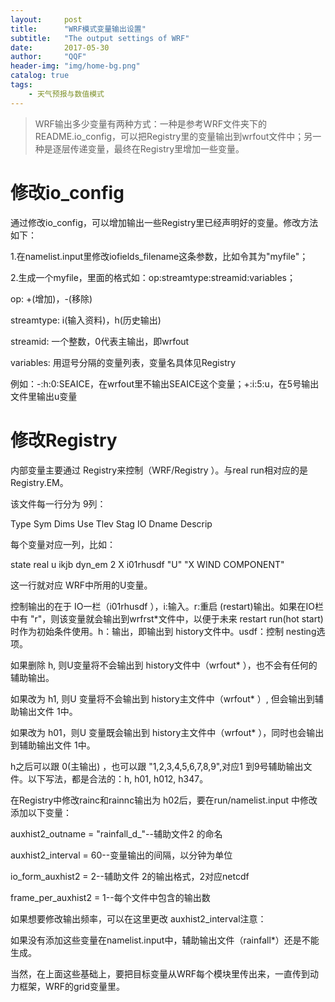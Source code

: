 ```yaml
---
layout:     post
title:      "WRF模式变量输出设置"
subtitle:   "The output settings of WRF"
date:       2017-05-30
author:     "QQF"
header-img: "img/home-bg.png"
catalog: true
tags:
    - 天气预报与数值模式
---
```


> WRF输出多少变量有两种方式：一种是参考WRF文件夹下的README.io_config，可以把Registry里的变量输出到wrfout文件中；另一种是逐层传递变量，最终在Registry里增加一些变量。

# 修改io_config

通过修改io_config，可以增加输出一些Registry里已经声明好的变量。修改方法如下：

1.在namelist.input里修改iofields_filename这条参数，比如令其为"myfile"；

2.生成一个myfile，里面的格式如：op:streamtype:streamid:variables；

op: +(增加)，-(移除)

streamtype: i(输入资料)，h(历史输出)

streamid: 一个整数，0代表主输出，即wrfout

variables: 用逗号分隔的变量列表，变量名具体见Registry

例如：-:h:0:SEAICE，在wrfout里不输出SEAICE这个变量；+:i:5:u，在5号输出文件里输出u变量

# 修改Registry

内部变量主要通过 Registry来控制（WRF/Registry ）。与real run相对应的是 Registry.EM。

该文件每一行分为 9列：

Type   Sym   Dims   Use   Tlev   Stag   IO   Dname   Descrip 

每个变量对应一列，比如： 

state   real   u   ikjb   dyn_em   2   X   i01rhusdf   "U"   "X WIND COMPONENT" 

这一行就对应 WRF中所用的U变量。 

控制输出的在于 IO一栏（i01rhusdf ），i:输入。r:重启 (restart)输出。如果在IO栏中有 "r"，则该变量就会输出到wrfrst\*文件中，以便于未来 restart run(hot start)时作为初始条件使用。h：输出，即输出到 history文件中。usdf：控制 nesting选项。 


如果删除 h, 则U变量将不会输出到 history文件中（wrfout\* ），也不会有任何的辅助输出。

如果改为 h1, 则U 变量将不会输出到 history主文件中（wrfout\* ）, 但会输出到辅助输出文件 1中。

如果改为 h01，则U 变量既会输出到 history主文件中（wrfout\* ），同时也会输出到辅助输出文件 1中。

h之后可以跟 0(主输出) ，也可以跟 "1,2,3,4,5,6,7,8,9",对应1 到9号辅助输出文件。以下写法，都是合法的：h, h01, h012, h347。


在Registry中修改rainc和rainnc输出为 h02后，要在run/namelist.input 中修改添加以下变量：

auxhist2_outname = "rainfall_d<domain>_<date>"--辅助文件2 的命名

auxhist2_interval = 60--变量输出的间隔，以分钟为单位 

io_form_auxhist2 = 2--辅助文件 2的输出格式，2对应netcdf 

frame_per_auxhist2 = 1--每个文件中包含的输出数 

如果想要修改输出频率，可以在这里更改 auxhist2_interval注意： 

如果没有添加这些变量在namelist.input中，辅助输出文件（rainfall\*）还是不能生成。

当然，在上面这些基础上，要把目标变量从WRF每个模块里传出来，一直传到动力框架，WRF的grid变量里。